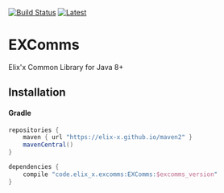 [![Build Status](https://travis-ci.org/Elix-x/EXComms.svg?branch=master)](https://travis-ci.org/Elix-x/EXComms) [![Latest](http://github-release-version.herokuapp.com/github/Elix-x/EXComms/release.svg?style=flat)](https://github.com/Elix-x/EXComms/releases/latest)

# EXComms
Elix'x Common Library for Java 8+

## Installation
#### Gradle
```gradle
repositories {
	maven { url "https://elix-x.github.io/maven2" }
	mavenCentral()
}

dependencies {
	compile "code.elix_x.excomms:EXComms:$excomms_version"
}
```
